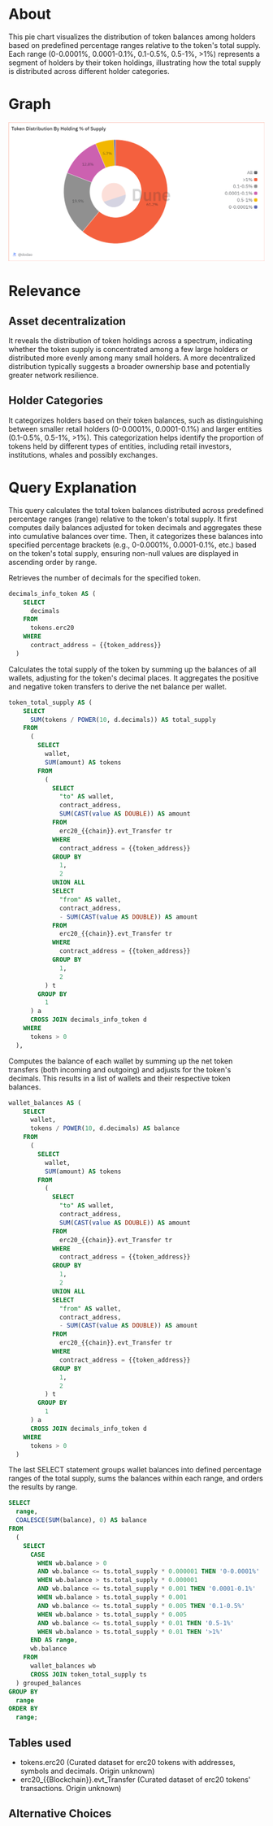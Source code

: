 # About

This pie chart visualizes the distribution of token balances among holders based on predefined percentage ranges relative to the token's total supply. Each range (0-0.0001%, 0.0001-0.1%, 0.1-0.5%, 0.5-1%, >1%) represents a segment of holders by their token holdings, illustrating how the total supply is distributed across different holder categories.

# Graph

![distributionByHoldingPercentage](distribution-by-holding-percentage-supply.png)

# Relevance

## Asset decentralization

It reveals the distribution of token holdings across a spectrum, indicating whether the token supply is concentrated among a few large holders or distributed more evenly among many small holders. A more decentralized distribution typically suggests a broader ownership base and potentially greater network resilience.

## Holder Categories

It categorizes holders based on their token balances, such as distinguishing between smaller retail holders (0-0.0001%, 0.0001-0.1%) and larger entities (0.1-0.5%, 0.5-1%, >1%). This categorization helps identify the proportion of tokens held by different types of entities, including retail investors, institutions, whales and possibly exchanges.

# Query Explanation

This query calculates the total token balances distributed across predefined percentage ranges (range) relative to the token's total supply. It first computes daily balances adjusted for token decimals and aggregates these into cumulative balances over time. Then, it categorizes these balances into specified percentage brackets (e.g., 0-0.0001%, 0.0001-0.1%, etc.) based on the token's total supply, ensuring non-null values are displayed in ascending order by range.

Retrieves the number of decimals for the specified token.

```sql
decimals_info_token AS (
    SELECT
      decimals
    FROM
      tokens.erc20
    WHERE
      contract_address = {{token_address}}
  )
```

Calculates the total supply of the token by summing up the balances of all wallets, adjusting for the token's decimal places. It aggregates the positive and negative token transfers to derive the net balance per wallet.

```sql
token_total_supply AS (
    SELECT
      SUM(tokens / POWER(10, d.decimals)) AS total_supply
    FROM
      (
        SELECT
          wallet,
          SUM(amount) AS tokens
        FROM
          (
            SELECT
              "to" AS wallet,
              contract_address,
              SUM(CAST(value AS DOUBLE)) AS amount
            FROM
              erc20_{{chain}}.evt_Transfer tr
            WHERE
              contract_address = {{token_address}}
            GROUP BY
              1,
              2
            UNION ALL
            SELECT
              "from" AS wallet,
              contract_address,
              - SUM(CAST(value AS DOUBLE)) AS amount
            FROM
              erc20_{{chain}}.evt_Transfer tr
            WHERE
              contract_address = {{token_address}}
            GROUP BY
              1,
              2
          ) t
        GROUP BY
          1
      ) a
      CROSS JOIN decimals_info_token d
    WHERE
      tokens > 0
  ),
```

Computes the balance of each wallet by summing up the net token transfers (both incoming and outgoing) and adjusts for the token's decimals. This results in a list of wallets and their respective token balances.

```sql
wallet_balances AS (
    SELECT
      wallet,
      tokens / POWER(10, d.decimals) AS balance
    FROM
      (
        SELECT
          wallet,
          SUM(amount) AS tokens
        FROM
          (
            SELECT
              "to" AS wallet,
              contract_address,
              SUM(CAST(value AS DOUBLE)) AS amount
            FROM
              erc20_{{chain}}.evt_Transfer tr
            WHERE
              contract_address = {{token_address}}
            GROUP BY
              1,
              2
            UNION ALL
            SELECT
              "from" AS wallet,
              contract_address,
              - SUM(CAST(value AS DOUBLE)) AS amount
            FROM
              erc20_{{chain}}.evt_Transfer tr
            WHERE
              contract_address = {{token_address}}
            GROUP BY
              1,
              2
          ) t
        GROUP BY
          1
      ) a
      CROSS JOIN decimals_info_token d
    WHERE
      tokens > 0
  )
```

The last SELECT statement groups wallet balances into defined percentage ranges of the total supply, sums the balances within each range, and orders the results by range.

```sql
SELECT
  range,
  COALESCE(SUM(balance), 0) AS balance
FROM
  (
    SELECT
      CASE
        WHEN wb.balance > 0
        AND wb.balance <= ts.total_supply * 0.000001 THEN '0-0.0001%'
        WHEN wb.balance > ts.total_supply * 0.000001
        AND wb.balance <= ts.total_supply * 0.001 THEN '0.0001-0.1%'
        WHEN wb.balance > ts.total_supply * 0.001
        AND wb.balance <= ts.total_supply * 0.005 THEN '0.1-0.5%'
        WHEN wb.balance > ts.total_supply * 0.005
        AND wb.balance <= ts.total_supply * 0.01 THEN '0.5-1%'
        WHEN wb.balance > ts.total_supply * 0.01 THEN '>1%'
      END AS range,
      wb.balance
    FROM
      wallet_balances wb
      CROSS JOIN token_total_supply ts
  ) grouped_balances
GROUP BY
  range
ORDER BY
  range;
```

## Tables used

- tokens.erc20 (Curated dataset for erc20 tokens with addresses, symbols and decimals. Origin unknown)
- erc20\_{{Blockchain}}.evt_Transfer (Curated dataset of erc20 tokens' transactions. Origin unknown)

## Alternative Choices


